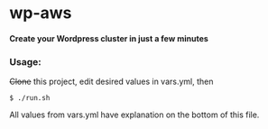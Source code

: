 # wp-aws

#### Create your Wordpress cluster in just a few minutes

### Usage:
~~Clone~~ this project, edit desired values in vars.yml, then
```
$ ./run.sh
```

All values from vars.yml have explanation on the bottom of this file.
